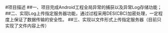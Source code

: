 #项目描述
##一、项目完成Android工程全局异常的捕获以及异常Log存储功能；
##二、实现Log上传指定服务器功能，通过过程采用DES(CBC)加密处理，一定程度上保证了数据传输的安全性。
##三、实现以文件形式上传指定服务器（目前只实现了文件内容上传）
